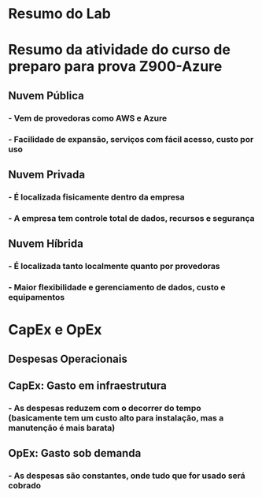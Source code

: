 # Resumo do Lab  
# Resumo da atividade do curso de preparo para prova Z900-Azure  

## Nuvem Pública  
### - Vem de provedoras como AWS e Azure  
### - Facilidade de expansão, serviços com fácil acesso, custo por uso  

## Nuvem Privada  
### - É localizada fisicamente dentro da empresa  
### - A empresa tem controle total de dados, recursos e segurança  

## Nuvem Híbrida  
### - É localizada tanto localmente quanto por provedoras  
### - Maior flexibilidade e gerenciamento de dados, custo e equipamentos  

# CapEx e OpEx  
## Despesas Operacionais  

## CapEx: Gasto em infraestrutura  
### - As despesas reduzem com o decorrer do tempo (basicamente tem um custo alto para instalação, mas a manutenção é mais barata)  

## OpEx: Gasto sob demanda  
### - As despesas são constantes, onde tudo que for usado será cobrado  

